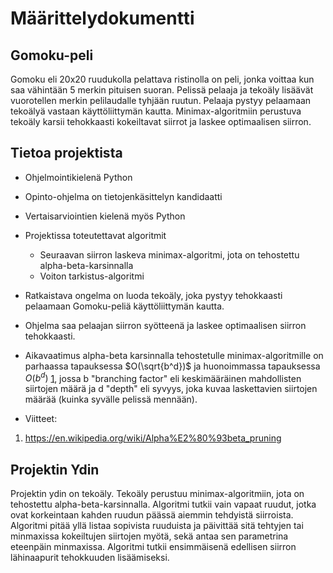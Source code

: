 # Määrittelydokumentti

## Gomoku-peli

Gomoku eli 20x20 ruudukolla pelattava ristinolla on peli, jonka voittaa kun saa vähintään 5 merkin pituisen suoran. Pelissä pelaaja ja tekoäly lisäävät vuorotellen merkin pelilaudalle tyhjään ruutun.
Pelaaja pystyy pelaamaan tekoälyä vastaan käyttöliittymän kautta. Minimax-algoritmiin perustuva tekoäly karsii tehokkaasti kokeiltavat siirrot ja laskee optimaalisen siirron. 

## Tietoa projektista
 
- Ohjelmointikielenä Python
- Opinto-ohjelma on tietojenkäsittelyn kandidaatti
- Vertaisarviointien kielenä myös Python
- Projektissa toteutettavat algoritmit
  - Seuraavan siirron laskeva minimax-algoritmi, jota on tehostettu alpha-beta-karsinnalla
  - Voiton tarkistus-algoritmi
- Ratkaistava ongelma on luoda tekoäly, joka pystyy tehokkaasti pelaamaan Gomoku-peliä käyttöliittymän kautta.
- Ohjelma saa pelaajan siirron syötteenä ja laskee optimaalisen siirron tehokkaasti.
- Aikavaatimus alpha-beta karsinnalla tehostetulle minimax-algoritmille on parhaassa tapauksessa $O(\sqrt{b^d})$ ja
 huonoimmassa tapauksessa $O(b^d)$ [1](https://en.wikipedia.org/wiki/Alpha%E2%80%93beta_pruning),
 jossa b "branching factor" eli keskimääräinen mahdollisten siirtojen määrä ja d "depth" eli syvyys, joka kuvaa laskettavien siirtojen määrää (kuinka syvälle pelissä mennään).

- Viitteet:
 1. https://en.wikipedia.org/wiki/Alpha%E2%80%93beta_pruning

## Projektin Ydin

Projektin ydin on tekoäly. Tekoäly perustuu minimax-algoritmiin, jota on tehostettu alpha-beta-karsinnalla. Algoritmi tutkii vain vapaat ruudut, jotka ovat korkeintaan kahden ruudun päässä aiemmin tehdyistä siirroista. Algoritmi pitää yllä listaa sopivista ruuduista ja päivittää sitä tehtyjen tai minmaxissa kokeiltujen siirtojen myötä, sekä antaa sen parametrina eteenpäin minmaxissa.
 Algoritmi tutkii ensimmäisenä edellisen siirron lähinaapurit tehokkuuden lisäämiseksi.


